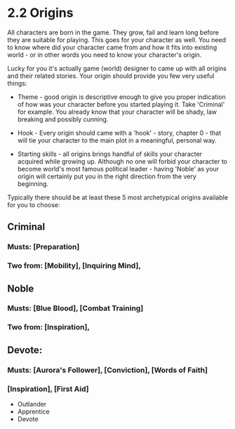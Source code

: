 # 2.2 Origins

All characters are born in the game. They grow, fail and learn long before they are suitable for playing. This goes for your character as well. You need to know where did your character came from and how it fits into existing world - or in other words you need to know your character's origin.

Lucky for you it's actually game (world) designer to came up with all origins and their related stories. Your origin should provide you few very useful things:

- Theme - good origin is descriptive enough to give you proper indication of how was your character before you started playing it. Take 'Criminal' for example. You already know that your character will be shady, law breaking and possibly cunning.

- Hook - Every origin should came with a 'hook' - story, chapter 0 - that will tie your character to the main plot in a meaningful, personal way.

- Starting skills - all origins brings handful of skills your character acquired while growing up. Although no one will forbid your character to become world's most famous political leader - having 'Noble' as your origin will certainly put you in the right direction from the very beginning.

Typically there should be at least these 5 most archetypical origins available for you to choose:

## Criminal
### Musts: [Preparation]
### Two from: [Mobility], [Inquiring Mind], 

## Noble
### Musts: [Blue Blood], [Combat Training]
### Two from: [Inspiration],

## Devote: 
### Musts: [Aurora's Follower], [Conviction], [Words of Faith]
### [Inspiration], [First Aid]

- Outlander
- Apprentice
- Devote
